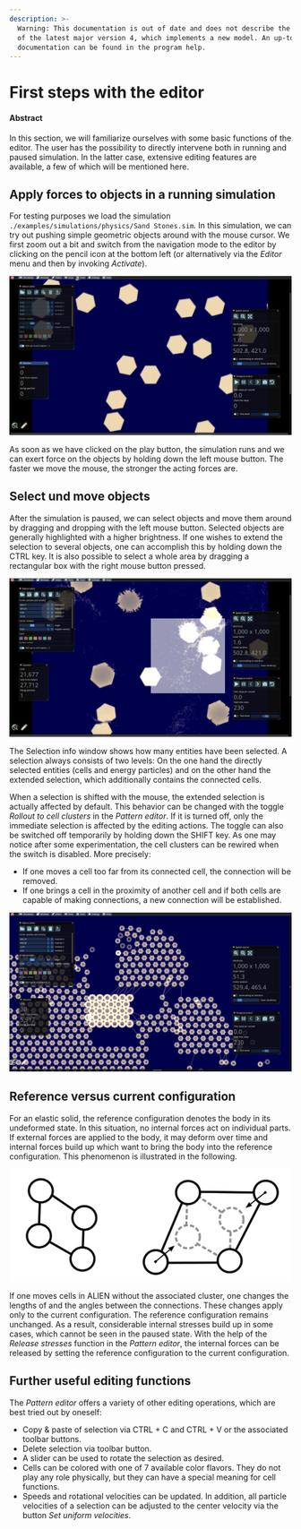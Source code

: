 ```yaml
---
description: >-
  Warning: This documentation is out of date and does not describe the behavior
  of the latest major version 4, which implements a new model. An up-to-date
  documentation can be found in the program help.
---
```


# First steps with the editor

#### Abstract

In this section, we will familiarize ourselves with some basic functions of the editor. The user has the possibility to directly intervene both in running and paused simulation. In the latter case, extensive editing features are available, a few of which will be mentioned here.

## Apply forces to objects in a running simulation

For testing purposes we load the simulation `./examples/simulations/physics/Sand Stones.sim`. In this simulation, we can try out pushing simple geometric objects around with the mouse cursor. We first zoom out a bit and switch from the navigation mode to the editor by clicking on the pencil icon at the bottom left (or alternatively via the _Editor_ menu and then by invoking _Activate_).

![Initial configuration of Sand Stones.sim](<../.gitbook/assets/sand stones.png>)

As soon as we have clicked on the play button, the simulation runs and we can exert force on the objects by holding down the left mouse button. The faster we move the mouse, the stronger the acting forces are.

## Select und move objects

After the simulation is paused, we can select objects and move them around by dragging and dropping with the left mouse button. Selected objects are generally highlighted with a higher brightness. If one wishes to extend the selection to several objects, one can accomplish this by holding down the CTRL key. It is also possible to select a whole area by dragging a rectangular box with the right mouse button pressed.

![Rectangular selection area](<../.gitbook/assets/rectangular selection.png>)

The Selection info window shows how many entities have been selected. A selection always consists of two levels: On the one hand the directly selected entities (cells and energy particles) and on the other hand the extended selection, which additionally contains the connected cells.

When a selection is shifted with the mouse, the extended selection is actually affected by default. This behavior can be changed with the toggle _Rollout to cell clusters_ in the _Pattern editor_. If it is turned off, only the immediate selection is affected by the editing actions. The toggle can also be switched off temporarily by holding down the SHIFT key. As one may notice after some experimentation, the cell clusters can be rewired when the switch is disabled. More precisely:

* If one moves a cell too far from its connected cell, the connection will be removed.
* If one brings a cell in the proximity of another cell and if both cells are capable of making connections, a new connection will be established.

![Rewire cell clusters](../.gitbook/assets/rewiring.png)

## Reference versus current configuration

For an elastic solid, the reference configuration denotes the body in its undeformed state. In this situation, no internal forces act on individual parts. If external forces are applied to the body, it may deform over time and internal forces build up which want to bring the body into the reference configuration. This phenomenon is illustrated in the following.

![Left: reference configuration, Right: current configuration after deformation](../.gitbook/assets/configuration.svg)

If one moves cells in ALIEN without the associated cluster, one changes the lengths of and the angles between the connections. These changes apply only to the current configuration. The reference configuration remains unchanged. As a result, considerable internal stresses build up in some cases, which cannot be seen in the paused state. With the help of the _Release stresses_ function in the _Pattern editor_, the internal forces can be released by setting the reference configuration to the current configuration.

## Further useful editing functions

The _Pattern editor_ offers a variety of other editing operations, which are best tried out by oneself:

* Copy & paste of selection via CTRL + C and CTRL + V or the associated toolbar buttons.
* Delete selection via toolbar button.
* A slider can be used to rotate the selection as desired.
* Cells can be colored with one of 7 available color flavors. They do not play any role physically, but they can have a special meaning for cell functions.
* Speeds and rotational velocities can be updated. In addition, all particle velocities of a selection can be adjusted to the center velocity via the button _Set uniform velocities_.

